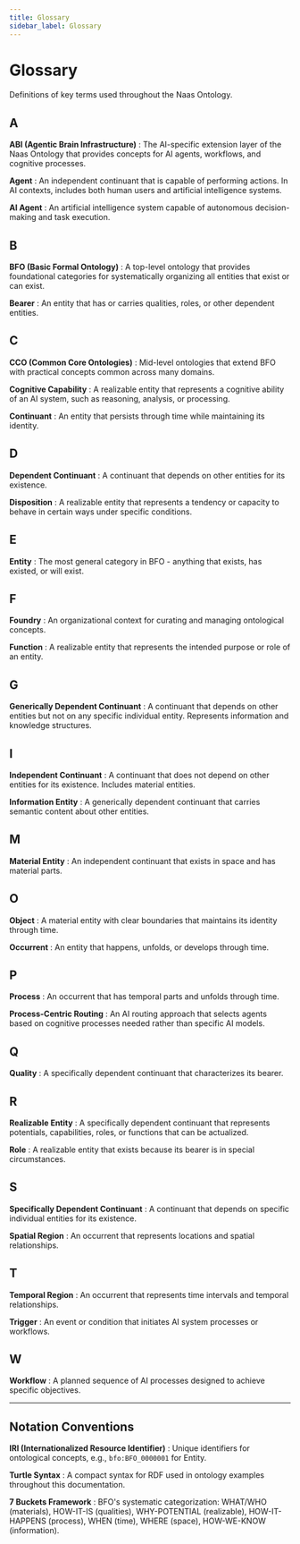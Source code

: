 ```yaml
---
title: Glossary
sidebar_label: Glossary
---
```


# Glossary

Definitions of key terms used throughout the Naas Ontology.

## A

**ABI (Agentic Brain Infrastructure)**
: The AI-specific extension layer of the Naas Ontology that provides concepts for AI agents, workflows, and cognitive processes.

**Agent**
: An independent continuant that is capable of performing actions. In AI contexts, includes both human users and artificial intelligence systems.

**AI Agent**
: An artificial intelligence system capable of autonomous decision-making and task execution.

## B

**BFO (Basic Formal Ontology)**
: A top-level ontology that provides foundational categories for systematically organizing all entities that exist or can exist.

**Bearer**
: An entity that has or carries qualities, roles, or other dependent entities.

## C

**CCO (Common Core Ontologies)**
: Mid-level ontologies that extend BFO with practical concepts common across many domains.

**Cognitive Capability**
: A realizable entity that represents a cognitive ability of an AI system, such as reasoning, analysis, or processing.

**Continuant**
: An entity that persists through time while maintaining its identity.

## D

**Dependent Continuant**
: A continuant that depends on other entities for its existence.

**Disposition**
: A realizable entity that represents a tendency or capacity to behave in certain ways under specific conditions.

## E

**Entity**
: The most general category in BFO - anything that exists, has existed, or will exist.

## F

**Foundry**
: An organizational context for curating and managing ontological concepts.

**Function**
: A realizable entity that represents the intended purpose or role of an entity.

## G

**Generically Dependent Continuant**
: A continuant that depends on other entities but not on any specific individual entity. Represents information and knowledge structures.

## I

**Independent Continuant**
: A continuant that does not depend on other entities for its existence. Includes material entities.

**Information Entity**
: A generically dependent continuant that carries semantic content about other entities.

## M

**Material Entity**
: An independent continuant that exists in space and has material parts.

## O

**Object**
: A material entity with clear boundaries that maintains its identity through time.

**Occurrent**
: An entity that happens, unfolds, or develops through time.

## P

**Process**
: An occurrent that has temporal parts and unfolds through time.

**Process-Centric Routing**
: An AI routing approach that selects agents based on cognitive processes needed rather than specific AI models.

## Q

**Quality**
: A specifically dependent continuant that characterizes its bearer.

## R

**Realizable Entity**
: A specifically dependent continuant that represents potentials, capabilities, roles, or functions that can be actualized.

**Role**
: A realizable entity that exists because its bearer is in special circumstances.

## S

**Specifically Dependent Continuant**
: A continuant that depends on specific individual entities for its existence.

**Spatial Region**
: An occurrent that represents locations and spatial relationships.

## T

**Temporal Region**
: An occurrent that represents time intervals and temporal relationships.

**Trigger**
: An event or condition that initiates AI system processes or workflows.

## W

**Workflow**
: A planned sequence of AI processes designed to achieve specific objectives.

---

## Notation Conventions

**IRI (Internationalized Resource Identifier)**
: Unique identifiers for ontological concepts, e.g., `bfo:BFO_0000001` for Entity.

**Turtle Syntax**
: A compact syntax for RDF used in ontology examples throughout this documentation.

**7 Buckets Framework**
: BFO's systematic categorization: WHAT/WHO (materials), HOW-IT-IS (qualities), WHY-POTENTIAL (realizable), HOW-IT-HAPPENS (process), WHEN (time), WHERE (space), HOW-WE-KNOW (information).
